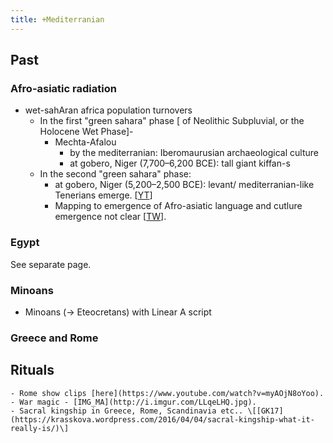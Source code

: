 ```yaml
---
title: +Mediterranian
---
```


## Past

### Afro-asiatic radiation

- wet-sahAran africa population turnovers
    - In the first "green sahara" phase \[ of Neolithic Subpluvial, or the Holocene Wet Phase\]- 
        - Mechta-Afalou 
            - by the mediterranian:  Iberomaurusian archaeological culture
            - at gobero, Niger (7,700–6,200 BCE): tall giant kiffan-s
    - In the second "green sahara" phase:
        - at gobero, Niger (5,200–2,500 BCE): levant/ mediterranian-like Tenerians emerge. \[[YT](https://youtu.be/nBniHxVYnm0?t=841)\]
        -  Mapping to emergence of Afro-asiatic language and cutlure emergence not clear \[[TW](https://twitter.com/agnimaan/status/894616476677689346)\].

### Egypt
See separate page.

### Minoans
- Minoans (→ Eteocretans) with Linear A script

### Greece and Rome


## Rituals
    - Rome show clips [here](https://www.youtube.com/watch?v=myAOjN8oYoo).
    - War magic - [IMG_MA](http://i.imgur.com/LLqeLHQ.jpg).
    - Sacral kingship in Greece, Rome, Scandinavia etc.. \[[GK17](https://krasskova.wordpress.com/2016/04/04/sacral-kingship-what-it-really-is/)\]
